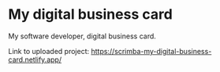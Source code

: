 # My digital business card

My software developer, digital business card.

Link to uploaded project: https://scrimba-my-digital-business-card.netlify.app/